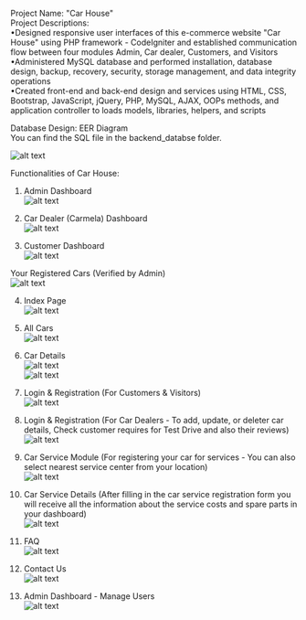 Project Name: "Car House" <br />
Project Descriptions: <br />
•Designed responsive user interfaces of this e-commerce website "Car House" using PHP framework - CodeIgniter and established communication flow between four modules Admin, Car dealer, Customers, and Visitors <br />
•Administered MySQL database and performed installation, database design, backup, recovery, security, storage management, and data integrity operations <br />
•Created front-end and back-end design and services using HTML, CSS, Bootstrap, JavaScript, jQuery, PHP, MySQL, AJAX, OOPs methods, and application controller to loads models, libraries, helpers, and scripts <br />

Database Design: EER Diagram <br />
You can find the SQL file in the backend_databse folder. <br />

![alt text](https://github.com/AkshayKumarGadiya/Car_House/blob/main/user_interfaces/relationship.png?raw=true) <br />


Functionalities of Car House: <br />

1. Admin Dashboard <br />
![alt text](https://github.com/AkshayKumarGadiya/Car_House/blob/main/user_interfaces/Admindashboard.png?raw=true) <br />

2. Car Dealer (Carmela) Dashboard <br />
![alt text](https://github.com/AkshayKumarGadiya/Car_House/blob/main/user_interfaces/carmeladashboard.png?raw=true) <br />

3. Customer Dashboard <br />
![alt text](https://github.com/AkshayKumarGadiya/Car_House/blob/main/user_interfaces/userdashboard.png?raw=true) <br />

Your Registered Cars (Verified by Admin) <br />
![alt text](https://github.com/AkshayKumarGadiya/Car_House/blob/main/user_interfaces/carmelacars.png?raw=true) <br />

4. Index Page <br />
![alt text](https://github.com/AkshayKumarGadiya/Car_House/blob/main/user_interfaces/index1.png?raw=true) <br />

5. All Cars <br />
![alt text](https://github.com/AkshayKumarGadiya/Car_House/blob/main/user_interfaces/allcar.png?raw=true) <br />

6. Car Details <br />
![alt text](https://github.com/AkshayKumarGadiya/Car_House/blob/main/user_interfaces/cardetails1.png?raw=true) <br />
![alt text](https://github.com/AkshayKumarGadiya/Car_House/blob/main/user_interfaces/cardetails2.png?raw=true) <br />

7. Login & Registration (For Customers & Visitors) <br />
![alt text](https://github.com/AkshayKumarGadiya/Car_House/blob/main/user_interfaces/login.png?raw=true) <br />

8. Login & Registration (For Car Dealers - To add, update, or deleter car details, Check customer requires for Test Drive and also their reviews) <br />
![alt text](https://github.com/AkshayKumarGadiya/Car_House/blob/main/user_interfaces/carmelaregistration.png?raw=true) <br />

9. Car Service Module (For registering your car for services - You can also select nearest service center from your location) <br />
![alt text](https://github.com/AkshayKumarGadiya/Car_House/blob/main/user_interfaces/carsearviceform.png?raw=true) <br />

10. Car Service Details (After filling in the car service registration form you will receive all the information about the service costs and spare parts in your dashboard) <br />
![alt text](https://github.com/AkshayKumarGadiya/Car_House/blob/main/user_interfaces/carservices_billl.png?raw=true) <br />

11. FAQ <br />
![alt text](https://github.com/AkshayKumarGadiya/Car_House/blob/main/user_interfaces/FAQs.png?raw=true) <br />

12. Contact Us <br />
![alt text](https://github.com/AkshayKumarGadiya/Car_House/blob/main/user_interfaces/contactus.png?raw=true) <br />

13. Admin Dashboard - Manage Users <br />
![alt text](https://github.com/AkshayKumarGadiya/Car_House/blob/main/user_interfaces/manageuser.png?raw=true)
